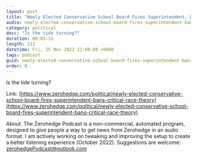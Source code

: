 ```yaml
---
layout: post
title: "Newly Elected Conservative School Board Fires Superintendent, Bans Critical Race Theory"
audio: newly-elected-conservative-school-board-fires-superintendent-bans-critical-race-theory-0
category: political
desc: "Is the tide turning?"
duration: 00:03:33
length: 213
datetime: Fri, 25 Nov 2022 22:00:00 +0000
tags: podcast
guid: newly-elected-conservative-school-board-fires-superintendent-bans-critical-race-theory-0
order: 0
---
```

Is the tide turning?

Link: [https://www.zerohedge.com/political/newly-elected-conservative-school-board-fires-superintendent-bans-critical-race-theory](https://www.zerohedge.com/political/newly-elected-conservative-school-board-fires-superintendent-bans-critical-race-theory)

About: The Zerohedge Podcast is a non-commercial, automated program, designed to give people a way to get news from Zerohedge in an audio format.  I am actively working on tweaking and improving the setup to create a better listening experience (October 2022).  Suggestions are welcome: [zerohedgePodcast@outlook.com](mailto:zerohedgePodcast@outlook.com)
